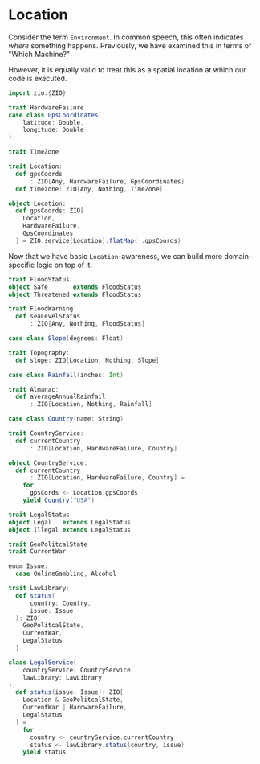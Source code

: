 # Location

Consider the term `Environment`.
In common speech, this often indicates _where_ something happens.
Previously, we have examined this in terms of "Which Machine?"

However, it is equally valid to treat this as a spatial location at which our code is executed.

```scala
import zio.{ZIO}
```

```scala
trait HardwareFailure
case class GpsCoordinates(
    latitude: Double,
    longitude: Double
)

trait TimeZone

trait Location:
  def gpsCoords
      : ZIO[Any, HardwareFailure, GpsCoordinates]
  def timezone: ZIO[Any, Nothing, TimeZone]

object Location:
  def gpsCoords: ZIO[
    Location,
    HardwareFailure,
    GpsCoordinates
  ] = ZIO.service[Location].flatMap(_.gpsCoords)
```

Now that we have basic `Location`-awareness, we can build more domain-specific logic on top of it.


```scala
trait FloodStatus
object Safe       extends FloodStatus
object Threatened extends FloodStatus

trait FloodWarning:
  def seaLevelStatus
      : ZIO[Any, Nothing, FloodStatus]
```

```scala
case class Slope(degrees: Float)

trait Topography:
  def slope: ZIO[Location, Nothing, Slope]
```

```scala
case class Rainfall(inches: Int)

trait Almanac:
  def averageAnnualRainfail
      : ZIO[Location, Nothing, Rainfall]
```


```scala
case class Country(name: String)

trait CountryService:
  def currentCountry
      : ZIO[Location, HardwareFailure, Country]

object CountryService:
  def currentCountry
      : ZIO[Location, HardwareFailure, Country] =
    for
      gpsCords <- Location.gpsCoords
    yield Country("USA")
```

```scala
trait LegalStatus
object Legal   extends LegalStatus
object Illegal extends LegalStatus

trait GeoPolitcalState
trait CurrentWar

enum Issue:
  case OnlineGambling, Alcohol

trait LawLibrary:
  def status(
      country: Country,
      issue: Issue
  ): ZIO[
    GeoPolitcalState,
    CurrentWar,
    LegalStatus
  ]

class LegalService(
    countryService: CountryService,
    lawLibrary: LawLibrary
):
  def status(issue: Issue): ZIO[
    Location & GeoPolitcalState,
    CurrentWar | HardwareFailure,
    LegalStatus
  ] =
    for
      country <- countryService.currentCountry
      status <- lawLibrary.status(country, issue)
    yield status
```
